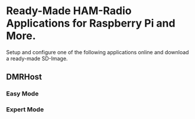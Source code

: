 # Ready-Made HAM-Radio Applications for Raspberry Pi and More.

Setup and configure one of the following applications online and download a ready-made SD-Image.

## DMRHost

### Easy Mode

### Expert Mode
